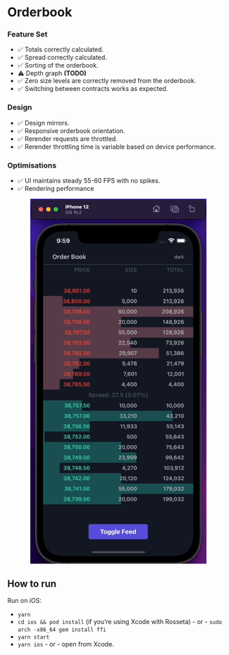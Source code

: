 # Orderbook

### Feature Set

- ✅  Totals correctly calculated.
- ✅  Spread correctly calculated.
- ✅  Sorting of the orderbook.
- ⚠️  Depth graph **(TODO)**
- ✅  Zero size levels are correctly removed from the orderbook.
- ✅  Switching between contracts works as expected.

### Design

- ✅  Design mirrors.
- ✅  Responsive orderbook orientation.
- ✅  Rerender requests are throttled.
- ✅  Rerender throttling time is variable based on device performance.

### Optimisations

- ✅  UI maintains steady 55-60 FPS with no spikes.
- ✅  Rendering performance

<p align="center">
    <img src="https://github.com/skantus/alejo-07-03-22/blob/main/sources/iphone.gif" width="400"/>
</p>

## How to run

Run on iOS:

- `yarn`
- `cd ios && pod install` (if you’re using Xcode with Rosseta) - or - `sudo arch -x86_64 gem install ffi` 
- `yarn start`
- `yarn ios` - or - open from Xcode.
